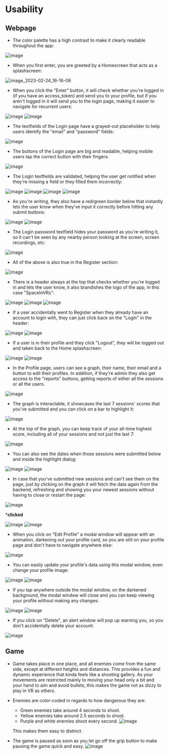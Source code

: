# Usability

## Webpage

- The color palette has a high contrast to make it clearly readable throughout the app:

![image](https://user-images.githubusercontent.com/95490470/221236129-7bc2c9c3-cea3-44d1-8607-8d39d503e558.png)


- When you first enter, you are greeted by a Homescreen that acts as a splashscreen:

![image_2023-02-24_16-16-06](https://user-images.githubusercontent.com/95490470/221233107-9617804a-9b71-4bdc-8409-d3d81995bb90.png)


- When you click the "Enter" button, it will check whether you're logged in (if you have an access_token) and send you to your profile, but if you aren't logged in it will send you to the login page, making it easier to navigate for recurrent users:

![image](https://user-images.githubusercontent.com/95490470/221233544-7e87e774-3786-46e6-b890-e01fe9d71452.png)
![image](https://user-images.githubusercontent.com/95490470/221233598-86518ec8-9f33-45bb-a49d-27fdfb19184c.png)


- The textfields of the Login page have a grayed-out placeholder to help users identify the "email" and "password" fields:

![image](https://user-images.githubusercontent.com/95490470/221236994-0a86e0c0-6465-4008-8241-cd7d0cdf6f09.png)

- The buttons of the Login page are big and readable, helping mobile users tap the correct button with their fingers:

![image](https://user-images.githubusercontent.com/95490470/221237067-b7e053db-41ed-435f-9027-c160f427d262.png)

- The Login textfields are validated, helping the user get notified when they're missing a field or they filled them incorrectly:

![image](https://user-images.githubusercontent.com/95490470/221236726-66e090dd-a3e5-45a5-8ef2-591abccd9026.png)
![image](https://user-images.githubusercontent.com/95490470/221239074-49954f15-13a0-479d-940d-86d4cee9d224.png)
![image](https://user-images.githubusercontent.com/95490470/221238193-d68647db-3fa7-4bcc-9a64-60a31e9c5564.png)
![image](https://user-images.githubusercontent.com/95490470/221238232-66073466-04aa-4efa-9991-b4b0f27c4e24.png)

- As you're writing, they also have a red/green border below that instantly lets the user know when they've input it correctly before hitting any submit buttons:

![image](https://user-images.githubusercontent.com/95490470/221239435-3bed1ff1-8738-424f-be0b-8a856fa856fb.png)
![image](https://user-images.githubusercontent.com/95490470/221239522-18f00c9b-6266-48ac-b8d8-b38b38ad9526.png)


- The Login password textfield hides your password as you're writing it, so it can't be seen by any nearby person looking at the screen, screen recordings, etc:

![image](https://user-images.githubusercontent.com/95490470/221238822-979e01ac-94fc-4eb5-9658-f7f5371a7445.png)


- All of the above is also true in the Register section:

![image](https://user-images.githubusercontent.com/95490470/221241374-04814f7e-2255-4588-8f80-236454c9a30d.png)


- There is a header always at the top that checks whether you're logged in and lets the user know, it also brandishes the logo of the app, in this case "SpaceInVRs":

![image](https://user-images.githubusercontent.com/95490470/221242161-59d43210-e009-4f33-a27d-63c8f85c60e2.png)
![image](https://user-images.githubusercontent.com/95490470/221243500-5237d7cb-dedd-46c0-a5e6-75f549741be8.png)
![image](https://user-images.githubusercontent.com/95490470/221244795-0cfccfb1-adcf-4ad4-8a0b-28a1ea1ec91b.png)


- If a user accidentally went to Register when they already have an account to login with, they can just click back on the "Login" in the header:

![image](https://user-images.githubusercontent.com/95490470/221242989-3c59e38b-9d00-44f8-89c1-781a919e9486.png)
![image](https://user-images.githubusercontent.com/95490470/221243191-8427fdc5-43b5-423b-ad84-ca825b0b88a4.png)


- If a user is in their profile and they click "Logout", they will be logged out and taken back to the Home splashscreen:

![image](https://user-images.githubusercontent.com/95490470/221244002-bbad1099-a0c4-4b14-90eb-a7f3555e0bfd.png)
![image](https://user-images.githubusercontent.com/95490470/221244292-e19929a4-5b83-4f46-acfd-5c129c38ffa0.png)

- In the Profile page, users can see a graph, their name, their email and a button to edit their profiles. In addition, if they're admin they also get access to the "reports" buttons, getting reports of either all the sessions or all the users.

![image](https://user-images.githubusercontent.com/95490470/221247731-3fce0eb2-7009-4244-a34e-71dda2e10b7a.png)

- The graph is interactable, it showcases the last 7 sessions' scores that you've submitted and you can click on a bar to highlight it:

![image](https://user-images.githubusercontent.com/95490470/221248841-d987cb78-0ed9-44c4-86b6-5365666c5ffc.png)

- At the top of the graph, you can keep track of your all-time highest score, including all of your sessions and not just the last 7:

![image](https://user-images.githubusercontent.com/95490470/221251620-78a4c49d-932e-4df1-b9f2-da2c47a65012.png)

- You can also see the dates when those sessions were submitted below and inside the highlight dialog:

![image](https://user-images.githubusercontent.com/95490470/221249565-103c109b-88a5-4a7c-8f46-69d9066b992c.png)
![image](https://user-images.githubusercontent.com/95490470/221249594-611fe742-1cca-469e-b0f3-88f67fdaf925.png)

- In case that you've submitted new sessions and can't see them on the page, just by clicking on the graph it will fetch the data again from the backend, refreshing and showing you your newest sessions without having to close or restart the page:

![image](https://user-images.githubusercontent.com/95490470/221252069-81d5f33f-f152-4e09-b4c9-b72296411a3e.png)

***clicked**

![image](https://user-images.githubusercontent.com/95490470/221252270-ec6408c7-389f-4b25-9c97-2701ae868365.png)
![image](https://user-images.githubusercontent.com/95490470/221252295-0f2bfee2-55d4-490f-95ae-935e224e07e4.png)


- When you click on "Edit Profile" a modal window will appear with an animation, darkening out your profile card, so you are still on your profile page and don't have to navigate anywhere else:

![image](https://user-images.githubusercontent.com/95490470/221254046-280a6a73-79fc-4550-ac81-761be345d6a3.png)

- You can easily update your profile's data using this modal window, even change your profile image:

![image](https://user-images.githubusercontent.com/95490470/221254683-8ad8269b-d20b-4d1b-9a2c-b10425fdfc96.png)
![image](https://user-images.githubusercontent.com/95490470/221254733-25197101-e053-4a68-8095-29e7f39c4203.png)

- If you tap anywhere outside the modal window, on the darkened background, the modal window will close and you can keep viewing your profile without making any changes:

![image](https://user-images.githubusercontent.com/95490470/221255439-8623b146-b636-40c3-8394-0e5b73cc4b4f.png)
![image](https://user-images.githubusercontent.com/95490470/221255460-b6745ffb-361e-4f9e-a08c-3c894550c7f8.png)

- If you click on "Delete", an alert window will pop up warning you, so you don't accidentally delete your account:

![image](https://user-images.githubusercontent.com/95490470/221255648-4cd7a24e-8ded-4902-983c-041c38eb35fa.png)


## Game
- Game takes place in one place, and all enemies come from the same side, except at different heights and distances. This provides a fun and dynamic experience that kinda feels like a shooting gallery. As your movements are restricted mainly to moving your head only a bit and your hand to aim and avoid bullets, this makes the game not as dizzy to play in VR as others.

- Enemies are color-coded in regards to how dangerous they are:
  - Green enemies take around 4 seconds to shoot.
  - Yellow enemies take around 2.5 seconds to shoot.
  - Purple and white enemies shoot every second.
  ![image](https://user-images.githubusercontent.com/103140108/221263851-7e4a4460-6bd6-4f29-bb9d-f8fa7fdc6fee.png)
  
  This makes them easy to distinct.
  
- The game is paused as soon as you let go off the grip button to make pausing the game quick and easy.
  ![image](https://user-images.githubusercontent.com/103140108/221267447-3240ba1f-d990-4b33-8eac-13f9b4573597.png)
